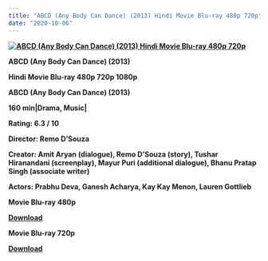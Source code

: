 ```yaml
---
title: "ABCD (Any Body Can Dance) (2013) Hindi Movie Blu-ray 480p 720p"
date: "2020-10-06"
---
```


[**![ABCD (Any Body Can Dance) (2013) Hindi Movie Blu-ray 480p 720p](https://1.bp.blogspot.com/--x1fQk1vOpk/Xt8HplxEwPI/AAAAAAAACyA/NlWZo7Of_MA1vaI5Ropfzv3w-znwU5SgQCLcBGAsYHQ/s1600/abcd1.jpg "ABCD (Any Body Can Dance) (2013) Hindi Movie Blu-ray 480p 720p")**](https://1.bp.blogspot.com/--x1fQk1vOpk/Xt8HplxEwPI/AAAAAAAACyA/NlWZo7Of_MA1vaI5Ropfzv3w-znwU5SgQCLcBGAsYHQ/s1600/abcd1.jpg)

 **ABCD (Any Body Can Dance) (2013)**

**Hindi Movie Blu-ray 480p 720p 1080p**

**ABCD (Any Body Can Dance) (2013)**

**160 min|Drama, Music|**

**Rating: 6.3 / 10** 

**Director: Remo D’Souza**

**Creator: Amit Aryan (dialogue), Remo D’Souza (story), Tushar Hiranandani (screenplay), Mayur Puri (additional dialogue), Bhanu Pratap Singh (associate writer)**

**Actors: Prabhu Deva, Ganesh Acharya, Kay Kay Menon, Lauren Gottlieb**

 **Movie Blu-ray 480p** 

**[Download](https://myglinks.xyz/5855)** 

 **Movie Blu-ray 720p** 

**[Download](https://myglinks.xyz/5856)**
